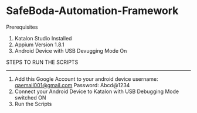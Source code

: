 # SafeBoda-Automation-Framework
Prerequisites
1. Katalon Studio Installed
2. Appium Version 1.8.1
3. Android Device with USB Devugging Mode On

STEPS TO RUN THE SCRIPTS 

**********************************************************
1. Add this Google Account to your android device
  username: qaemail001@gmail.com
  Password: Abcd@1234
2. Connect your Android Device to Katalon with USB Debugging Mode switched ON
3. Run the Scripts
